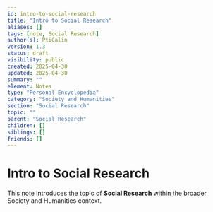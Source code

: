 ```yaml
---
id: intro-to-social-research
title: "Intro to Social Research"
aliases: []
tags: [note, Social Research]
author(s): PtiCalin
version: 1.3
status: draft
visibility: public
created: 2025-04-30
updated: 2025-04-30
summary: ""
element: Notes
type: "Personal Encyclopedia"
category: "Society and Humanities"
section: "Social Research"
topic: ""
parent: "Social Research"
children: []
siblings: []
friends: []
---
```

# Intro to Social Research

This note introduces the topic of **Social Research** within the broader Society and Humanities context.
